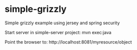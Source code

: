 simple-grizzly
==============

Simple grizzly example using jersey and spring security

Start server in simple-server project: mvn exec:java

Point the browser to: http://localhost:8081/myresource/object
